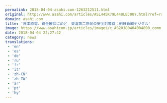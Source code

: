 ```yaml
---
permalink: 2018-04-04-asahi.com-1263212511.html
original: http://www.asahi.com/articles/ASL445K79L44ULBJ00Y.html?ref=rss
domain: asahi.com
title: '日本原電、資金確保にめど　東海第二原発の安全対策費：朝日新聞デジタル'
image: https://www.asahicom.jp/articles/images/c_AS20180404004800_comm.jpg
date: 2018-04-04 22:27:42
category: news
translations: 
 - 'en'
 - 'es'
 - 'de'
 - 'ru'
 - 'fr'
 - 'it'
 - 'zh-CN'
 - 'zh-TW'
 - 'ar'
 - 'pt'
 - 'hy'
---
```


